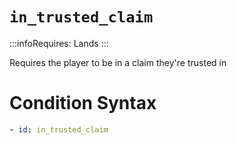 # `in_trusted_claim`
:::infoRequires:
Lands
:::

Requires the player to be in a claim they're trusted in
# Condition Syntax
```yaml
- id: in_trusted_claim
```
